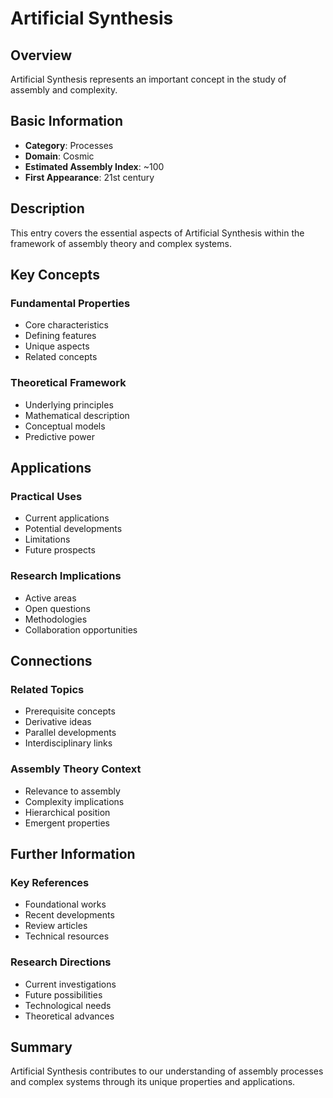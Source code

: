 # Artificial Synthesis

## Overview

Artificial Synthesis represents an important concept in the study of assembly and complexity.

## Basic Information

- **Category**: Processes
- **Domain**: Cosmic
- **Estimated Assembly Index**: ~100
- **First Appearance**: 21st century

## Description

This entry covers the essential aspects of Artificial Synthesis within the framework of assembly theory and complex systems.

## Key Concepts

### Fundamental Properties
- Core characteristics
- Defining features
- Unique aspects
- Related concepts

### Theoretical Framework
- Underlying principles
- Mathematical description
- Conceptual models
- Predictive power

## Applications

### Practical Uses
- Current applications
- Potential developments
- Limitations
- Future prospects

### Research Implications
- Active areas
- Open questions
- Methodologies
- Collaboration opportunities

## Connections

### Related Topics
- Prerequisite concepts
- Derivative ideas
- Parallel developments
- Interdisciplinary links

### Assembly Theory Context
- Relevance to assembly
- Complexity implications
- Hierarchical position
- Emergent properties

## Further Information

### Key References
- Foundational works
- Recent developments
- Review articles
- Technical resources

### Research Directions
- Current investigations
- Future possibilities
- Technological needs
- Theoretical advances

## Summary

Artificial Synthesis contributes to our understanding of assembly processes and complex systems through its unique properties and applications.
